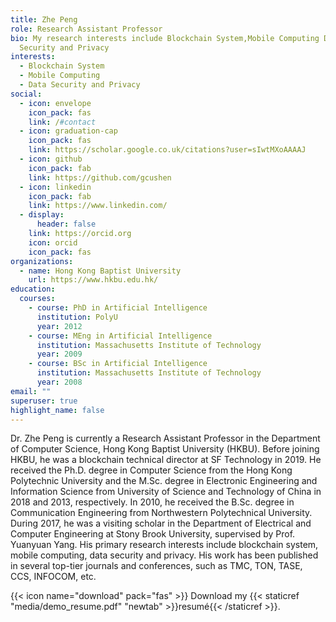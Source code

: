 ```yaml
---
title: Zhe Peng
role: Research Assistant Professor
bio: My research interests include Blockchain System,Mobile Computing Data
  Security and Privacy
interests:
  - Blockchain System
  - Mobile Computing
  - Data Security and Privacy
social:
  - icon: envelope
    icon_pack: fas
    link: /#contact
  - icon: graduation-cap
    icon_pack: fas
    link: https://scholar.google.co.uk/citations?user=sIwtMXoAAAAJ
  - icon: github
    icon_pack: fab
    link: https://github.com/gcushen
  - icon: linkedin
    icon_pack: fab
    link: https://www.linkedin.com/
  - display:
      header: false
    link: https://orcid.org
    icon: orcid
    icon_pack: fas
organizations:
  - name: Hong Kong Baptist University
    url: https://www.hkbu.edu.hk/
education:
  courses:
    - course: PhD in Artificial Intelligence
      institution: PolyU
      year: 2012
    - course: MEng in Artificial Intelligence
      institution: Massachusetts Institute of Technology
      year: 2009
    - course: BSc in Artificial Intelligence
      institution: Massachusetts Institute of Technology
      year: 2008
email: ""
superuser: true
highlight_name: false
---
```


Dr. Zhe Peng is currently a Research Assistant Professor in the Department of Computer Science, Hong Kong Baptist University (HKBU). Before joining HKBU, he was a blockchain technical director at SF Technology in 2019. He received the Ph.D. degree in Computer Science from the Hong Kong Polytechnic University and the M.Sc. degree in Electronic Engineering and Information Science from University of Science and Technology of China in 2018 and 2013, respectively. In 2010, he received the B.Sc. degree in Communication Engineering from Northwestern Polytechnical University. During 2017, he was a visiting scholar in the Department of Electrical and Computer Engineering at Stony Brook University, supervised by Prof. Yuanyuan Yang. His primary research interests include blockchain system, mobile computing, data security and privacy. His work has been published in several top-tier journals and conferences, such as TMC, TON, TASE, CCS, INFOCOM, etc.

{{< icon name="download" pack="fas" >}} Download my {{< staticref "media/demo_resume.pdf" "newtab" >}}resumé{{< /staticref >}}.
